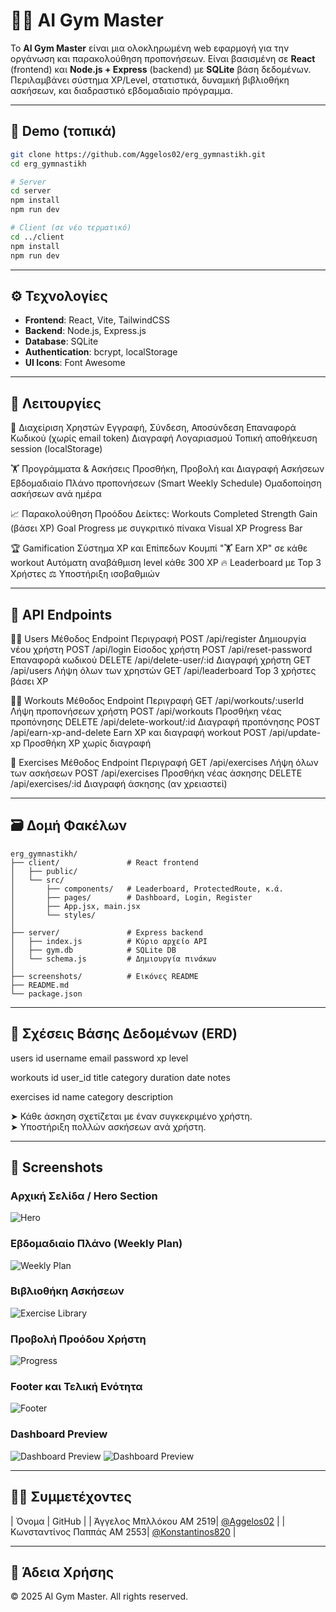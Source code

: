 
# 🏋️‍♂️ AI Gym Master

Το **AI Gym Master** είναι μια ολοκληρωμένη web εφαρμογή για την οργάνωση και παρακολούθηση προπονήσεων. Είναι βασισμένη σε **React** (frontend) και **Node.js + Express** (backend) με **SQLite** βάση δεδομένων. Περιλαμβάνει σύστημα XP/Level, στατιστικά, δυναμική βιβλιοθήκη ασκήσεων, και διαδραστικό εβδομαδιαίο πρόγραμμα.

---

## 🚀 Demo (τοπικά)

```bash
git clone https://github.com/Aggelos02/erg_gymnastikh.git
cd erg_gymnastikh

# Server
cd server
npm install
npm run dev

# Client (σε νέο τερματικό)
cd ../client
npm install
npm run dev
```

---

## ⚙️ Τεχνολογίες
- **Frontend**: React, Vite, TailwindCSS
- **Backend**: Node.js, Express.js
- **Database**: SQLite
- **Authentication**: bcrypt, localStorage
- **UI Icons**: Font Awesome

---

## 🧩 Λειτουργίες
👤 Διαχείριση Χρηστών
Εγγραφή, Σύνδεση, Αποσύνδεση
Επαναφορά Κωδικού (χωρίς email token)
Διαγραφή Λογαριασμού
Τοπική αποθήκευση session (localStorage)

🏋️ Προγράμματα & Ασκήσεις
Προσθήκη, Προβολή και Διαγραφή Ασκήσεων
Εβδομαδιαίο Πλάνο προπονήσεων (Smart Weekly Schedule)
Ομαδοποίηση ασκήσεων ανά ημέρα

📈 Παρακολούθηση Προόδου
Δείκτες:
  Workouts Completed
  Strength Gain (βάσει XP)
  Goal Progress με συγκριτικό πίνακα
  Visual XP Progress Bar

🏆 Gamification
Σύστημα XP και Επίπεδων
Κουμπί "🏋️ Earn XP" σε κάθε workout
Αυτόματη αναβάθμιση level κάθε 300 XP
🔥 Leaderboard με Top 3 Χρήστες
⚖️ Υποστήριξη ισοβαθμιών

---

## 🔄 API Endpoints
🧍‍♂️ Users
Μέθοδος	Endpoint	Περιγραφή
POST	/api/register	Δημιουργία νέου χρήστη
POST	/api/login	Είσοδος χρήστη
POST	/api/reset-password	Επαναφορά κωδικού
DELETE	/api/delete-user/:id	Διαγραφή χρήστη
GET	/api/users	Λήψη όλων των χρηστών
GET	/api/leaderboard	Top 3 χρήστες βάσει XP

🏋️‍♀️ Workouts
Μέθοδος	Endpoint	Περιγραφή
GET	/api/workouts/:userId	Λήψη προπονήσεων χρήστη
POST	/api/workouts	Προσθήκη νέας προπόνησης
DELETE	/api/delete-workout/:id	Διαγραφή προπόνησης
POST	/api/earn-xp-and-delete	Earn XP και διαγραφή workout
POST	/api/update-xp	Προσθήκη XP χωρίς διαγραφή

🧠 Exercises
Μέθοδος	Endpoint	Περιγραφή
GET	/api/exercises	Λήψη όλων των ασκήσεων
POST	/api/exercises	Προσθήκη νέας άσκησης
DELETE	/api/exercises/:id	Διαγραφή άσκησης (αν χρειαστεί)

---

## 🗃️ Δομή Φακέλων

```
erg_gymnastikh/
├── client/               # React frontend
│   ├── public/
│   └── src/
│       ├── components/   # Leaderboard, ProtectedRoute, κ.ά.
│       ├── pages/        # Dashboard, Login, Register
│       ├── App.jsx, main.jsx
│       └── styles/
│
├── server/               # Express backend
│   ├── index.js          # Κύριο αρχείο API
│   ├── gym.db            # SQLite DB
│   └── schema.js         # Δημιουργία πινάκων
│
├── screenshots/          # Εικόνες README
├── README.md
└── package.json
```

---

## 🧠 Σχέσεις Βάσης Δεδομένων (ERD)
users
id	username	email	password	xp	level

workouts
id	user_id	title	category	duration	date	notes

exercises
id	name	category	description

➤ Κάθε άσκηση σχετίζεται με έναν συγκεκριμένο χρήστη.  
➤ Υποστήριξη πολλών ασκήσεων ανά χρήστη.

---

## 📸 Screenshots

### Αρχική Σελίδα / Hero Section
![Hero](./screenshots/Screenshot_1.png)

### Εβδομαδιαίο Πλάνο (Weekly Plan)
![Weekly Plan](./screenshots/Screenshot_2.png)

### Βιβλιοθήκη Ασκήσεων
![Exercise Library](./screenshots/Screenshot_3.png)

### Προβολή Προόδου Χρήστη
![Progress](./screenshots/Screenshot_4.png)

### Footer και Τελική Ενότητα
![Footer](./screenshots/Screenshot_5.png)

### Dashboard Preview
![Dashboard Preview](./screenshots/Screenshot_6.png)
![Dashboard Preview](./screenshots/Screenshot_7.png)

---

## 👨‍💻 Συμμετέχοντες

| Όνομα | GitHub |
| Άγγελος Μπλλόκου ΑΜ 2519| [@Aggelos02](https://github.com/Aggelos02) |
| Κωνσταντίνος Παππάς ΑΜ 2553| [@Konstantinos820](https://github.com/Konstantinos820) |

---

## 📄 Άδεια Χρήσης

© 2025 AI Gym Master. All rights reserved.
